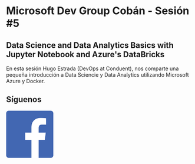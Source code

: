 # Microsoft Dev Group Cobán - Sesión #5
## Data Science and Data Analytics Basics with Jupyter Notebook and Azure's DataBricks

En esta sesión Hugo Estrada (DevOps at Conduent), nos comparte una pequeña introducción a 
Data Sciencie y Data Analytics utilizando Microsoft Azure y Docker.


## Síguenos
[![N|Solid](../img/fb_icon.png)](https://www.facebook.com/groups/MsDevGroupCoban/)